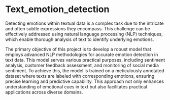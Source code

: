 # Text_emotion_detection
Detecting emotions within textual data is a complex task due to the intricate and often subtle expressions they encompass. This challenge can be effectively addressed using natural language processing (NLP) techniques, which enable thorough analysis of text to identify underlying emotions.

The primary objective of this project is to develop a robust model that employs advanced NLP methodologies for accurate emotion detection in text data. This model serves various practical purposes, including sentiment analysis, customer feedback assessment, and monitoring of social media sentiment. To achieve this, the model is trained on a meticulously annotated dataset where texts are labeled with corresponding emotions, ensuring precise learning and predictive capability. This approach not only enhances understanding of emotional cues in text but also facilitates practical applications across diverse domains.
